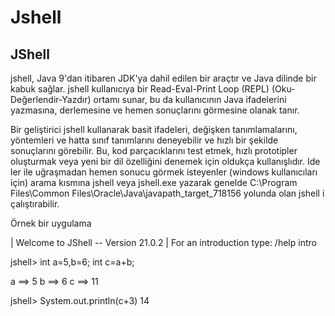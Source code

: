 # Jshell

## JShell

jshell, Java 9'dan itibaren JDK'ya dahil edilen bir araçtır ve Java dilinde bir kabuk sağlar. jshell kullanıcıya bir Read-Eval-Print Loop (REPL) (Oku-Değerlendir-Yazdır) ortamı sunar, bu da kullanıcının Java ifadelerini yazmasına, derlemesine ve hemen sonuçlarını görmesine olanak tanır.

Bir geliştirici jshell kullanarak basit ifadeleri, değişken tanımlamalarını, yöntemleri ve hatta sınıf tanımlarını deneyebilir ve hızlı bir şekilde sonuçlarını görebilir. Bu, kod parçacıklarını test etmek, hızlı prototipler oluşturmak veya yeni bir dil özelliğini denemek için oldukça kullanışlıdır. Ide ler ile uğraşmadan hemen sonucu görmek isteyenler (windows kullanıcıları için) arama kısmına jshell veya jshell.exe yazarak genelde C:\Program Files\Common Files\Oracle\Java\javapath_target_718156 yolunda olan jshell i çalıştırabilir.

Örnek bir uygulama

|  Welcome to JShell -- Version 21.0.2
|  For an introduction type: /help intro

jshell> int a=5,b=6; int c=a+b;

a ==> 5
b ==> 6
c ==> 11

jshell> System.out.println(c+3)
14